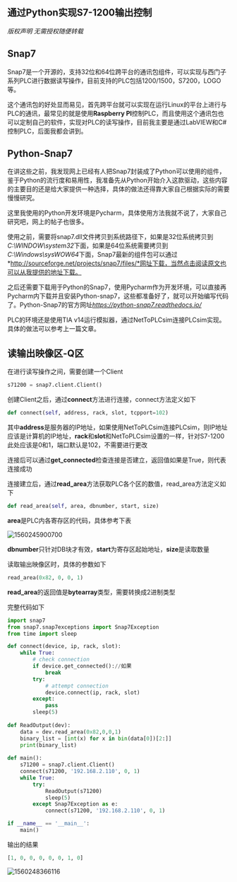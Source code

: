 ## 通过Python实现S7-1200输出控制

*版权声明*
*无需授权随便转载*

## Snap7

Snap7是一个开源的，支持32位和64位跨平台的通讯包组件，可以实现与西门子系列PLC进行数据读写操作，目前支持的PLC包括1200/1500，S7200，LOGO等。

这个通讯包的好处显而易见，首先跨平台就可以实现在运行Linux的平台上进行与PLC的通讯，最常见的就是使用**Raspberry PI**控制PLC，而且使用这个通讯包也可以定制自己的软件，实现对PLC的读写操作，目前我主要是通过LabVIEW和C#控制PLC，后面我都会讲到。

## Python-Snap7

在讲这些之前，我发现网上已经有人把Snap7封装成了Python可以使用的组件，鉴于Python的流行度和易用性，我准备先从Python开始介入这款驱动，这些内容的主要目的还是给大家提供一种选择，具体的做法还得靠大家自己根据实际的需要慢慢研究。

这里我使用的Python开发环境是Pycharm，具体使用方法我就不说了，大家自己研究吧，网上的帖子也很多。

使用之前，需要将snap7.dll文件拷贝到系统路径下，如果是32位系统拷贝到*C:\WINDOW\system32*下面，如果是64位系统需要拷贝到*C:\Windows\sysWOW64*下面，Snap7最新的组件包可以通过*http://sourceforge.net/projects/snap7/files/*网址下载，当然点击阅读原文也可以从我提供的地址下载。

之后还需要下载用于Python的Snap7，使用Pycharm作为开发环境，可以直接再Pycharm内下载并且安装Python-snap7，这些都准备好了，就可以开始编写代码了。Python-Snap7的官方网址*https://python-snap7.readthedocs.io/*

PLC的环境还是使用TIA v14运行模拟器，通过NetToPLCsim连接PLCsim实现。具体的做法可以参考上一篇文章。



## 读输出映像区-Q区

在进行读写操作之间，需要创建一个Client

```python
s71200 = snap7.client.Client()
```

创建Client之后，通过**connect**方法进行连接，connect方法定义如下

```python
def connect(self, address, rack, slot, tcpport=102)
```

其中**address**是服务器的IP地址，如果使用NetToPLCsim连接PLCsim，则IP地址应该是计算机的IP地址，**rack**和**slot**和NetToPLCsim设置的一样，针对S7-1200此处应该是0和1，端口默认是102，不需要进行更改

连接后可以通过**get_connected**检查连接是否建立，返回值如果是True，则代表连接成功

连接建立后，通过**read_area**方法获取PLC各个区的数值，read_area方法定义如下

```python
def read_area(self, area, dbnumber, start, size)
```

**area**是PLC内各寄存区的代码，具体参考下表

![1560245900700](C:\Users\Dave-\AppData\Roaming\Typora\typora-user-images\1560245900700.png)

**dbnumber**只针对DB块才有效，**start**为寄存区起始地址，**size**是读取数量

读取输出映像区时，具体的参数如下

```python
read_area(0x82, 0, 0, 1)
```

**read_area**的返回值是**bytearray**类型，需要转换成2进制类型

完整代码如下

```python
import snap7
from snap7.snap7exceptions import Snap7Exception
from time import sleep

def connect(device, ip, rack, slot):
    while True:
        # check connection
        if device.get_connected()://如果
            break
        try:
            # attempt connection
            device.connect(ip, rack, slot)
        except:
            pass
        sleep(5)
     
def ReadOutput(dev):
    data = dev.read_area(0x82,0,0,1)
    binary_list = [int(x) for x in bin(data[0])[2:]]
    print(binary_list)
    
def main():
    s71200 = snap7.client.Client()
    connect(s71200, '192.168.2.110', 0, 1)
    while True:
        try:
            ReadOutput(s71200)
            sleep(5)
        except Snap7Exception as e:
            connect(s71200, '192.168.2.110', 0, 1)

if __name__ == '__main__':
    main()
```

输出的结果

```python
[1, 0, 0, 0, 0, 0, 1, 0]
```

![1560248366116](C:\Users\Dave-\AppData\Roaming\Typora\typora-user-images\1560248366116.png)
